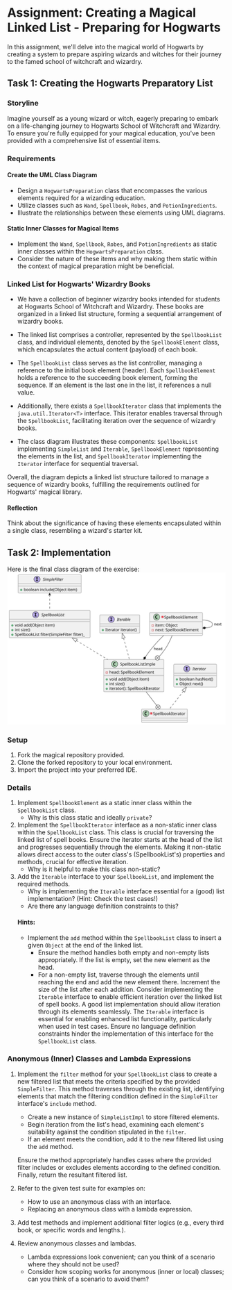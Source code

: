 # Assignment: Creating a Magical Linked List - Preparing for Hogwarts


In this assignment, we'll delve into the magical world of Hogwarts by creating a system to prepare aspiring wizards and witches for their journey to the famed school of witchcraft and wizardry.

## Task 1: Creating the Hogwarts Preparatory List

### Storyline
Imagine yourself as a young wizard or witch, eagerly preparing to embark on a life-changing journey to Hogwarts School of Witchcraft and Wizardry. To ensure you're fully equipped for your magical education, you've been provided with a comprehensive list of essential items.

### Requirements

#### Create the UML Class Diagram
- Design a `HogwartsPreparation` class that encompasses the various elements required for a wizarding education.
- Utilize classes such as `Wand`, `Spellbook`, `Robes`, and `PotionIngredients`.
- Illustrate the relationships between these elements using UML diagrams.

#### Static Inner Classes for Magical Items
- Implement the `Wand`, `Spellbook`, `Robes`, and `PotionIngredients` as static inner classes within the `HogwartsPreparation` class.
- Consider the nature of these items and why making them static within the context of magical preparation might be beneficial.

### Linked List for Hogwarts' Wizardry Books

- We have a collection of beginner wizardry books intended for students at Hogwarts School of Witchcraft and Wizardry. These books are organized in a linked list structure, forming a sequential arrangement of wizardry books.

- The linked list comprises a controller, represented by the `SpellbookList` class, and individual elements, denoted by the `SpellbookElement` class, which encapsulates the actual content (payload) of each book.

- The `SpellbookList` class serves as the list controller, managing a reference to the initial book element (header). Each `SpellbookElement` holds a reference to the succeeding book element, forming the sequence. If an element is the last one in the list, it references a null value.

- Additionally, there exists a `SpellbookIterator` class that implements the `java.util.Iterator<T>` interface. This iterator enables traversal through the `SpellbookList`, facilitating iteration over the sequence of wizardry books.

- The class diagram illustrates these components: `SpellbookList` implementing `SimpleList` and `Iterable`, `SpellbookElement` representing the elements in the list, and `SpellbookIterator` implementing the `Iterator` interface for sequential traversal.

Overall, the diagram depicts a linked list structure tailored to manage a sequence of wizardry books, fulfilling the requirements outlined for Hogwarts' magical library.

#### Reflection
Think about the significance of having these elements encapsulated within a single class, resembling a wizard's starter kit.

## Task 2: Implementation
Here is the final class diagram of the exercise:
![Classes](assets/class-spec-simple-list.svg)

### Setup
1. Fork the magical repository provided.
2. Clone the forked repository to your local environment.
3. Import the project into your preferred IDE.

### Details
1. Implement `SpellbookElement` as a static inner class within the `SpellbookList` class.
	- Why is this class static and ideally `private`?
2. Implement the `SpellbookIterator` interface as a non-static inner class within the `SpellbookList` class.
   This class is crucial for traversing the linked list of spell books. 
   Ensure the iterator starts at the head of the list and progresses sequentially through the elements. 
   Making it non-static allows direct access to the outer class's (SpellbookList's) properties and methods, crucial for effective iteration.
	- Why is it helpful to make this class non-static?
3. Add the `Iterable` interface to your `SpellbookList`, and implement the required methods.
	- Why is implementing the `Iterable` interface essential for a (good) list implementation? (Hint: Check the test cases!)
	- Are there any language definition constraints to this? 
   #### Hints:
    - Implement the `add` method within the `SpellbookList` class to insert a given `Object` at the end of the linked list. 
      - Ensure the method handles both empty and non-empty lists appropriately. If the list is empty, set the new element as the head. 
      - For a non-empty list, traverse through the elements until reaching the end and add the new element there. Increment the size of the list after each addition.
      Consider implementing the `Iterable` interface to enable efficient iteration over the linked list of spell books. 
      A good list implementation should allow iteration through its elements seamlessly. The `Iterable` interface is essential for enabling enhanced list functionality, particularly when used in test cases. Ensure no language definition constraints hinder the implementation of this interface for the `SpellbookList` class.

### Anonymous (Inner) Classes and Lambda Expressions

1. Implement the `filter` method for your `SpellbookList` class to create a new filtered list that meets the criteria specified by the provided `SimpleFilter`. 
This method traverses through the existing list, identifying elements that match the filtering condition defined in the `SimpleFilter` interface's `include` method.
   - Create a new instance of `SimpleListImpl` to store filtered elements. 
   - Begin iteration from the list's head, examining each element's suitability against the condition stipulated in the `filter`. 
   - If an element meets the condition, add it to the new filtered list using the `add` method.
   
    Ensure the method appropriately handles cases where the provided filter includes or excludes elements according to the defined condition. Finally, return the resultant filtered list.
2. Refer to the given test suite for examples on:
	- How to use an anonymous class with an interface.
	- Replacing an anonymous class with a lambda expression.
3. Add test methods and implement additional filter logics (e.g., every third book, or specific words and lengths.).
4. Review anonymous classes and lambdas.
	- Lambda expressions look convenient; can you think of a scenario where they should not be used?
	- Consider how scoping works for anonymous (inner or local) classes; can you think of a scenario to avoid them?